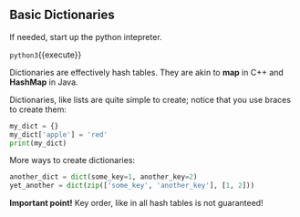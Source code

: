 ## Basic Dictionaries

If needed, start up the python intepreter.

`python3`{{execute}}

Dictionaries are effectively hash tables. They are akin to **map** in C++ and **HashMap** in Java.

Dictionaries, like lists are quite simple to create; notice that you use braces to create them:

```python
my_dict = {}
my_dict['apple'] = 'red'
print(my_dict)
```

More ways to create dictionaries:

```python
another_dict = dict(some_key=1, another_key=2)
yet_another = dict(zip(['some_key', 'another_key'], [1, 2]))
```

**Important point!** Key order, like in all hash tables is not guaranteed!